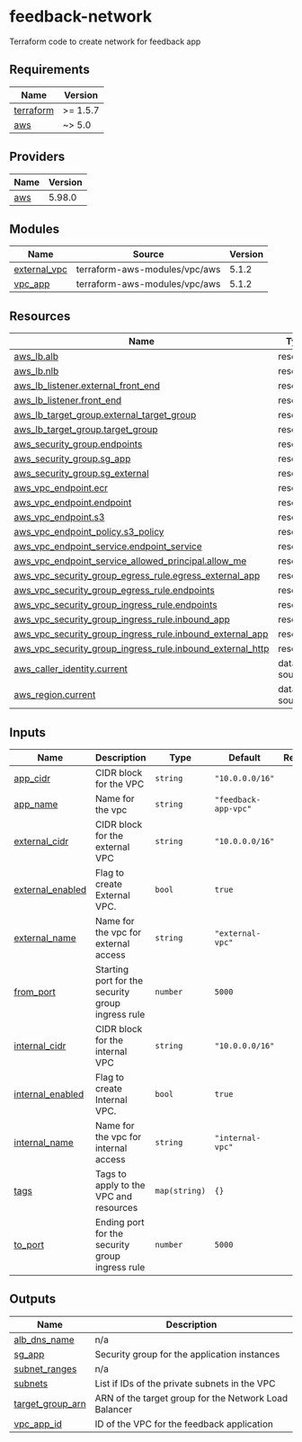 # feedback-network
Terraform code to create network for feedback app
## Requirements

| Name | Version |
|------|---------|
| <a name="requirement_terraform"></a> [terraform](#requirement\_terraform) | >= 1.5.7 |
| <a name="requirement_aws"></a> [aws](#requirement\_aws) | ~> 5.0 |

## Providers

| Name | Version |
|------|---------|
| <a name="provider_aws"></a> [aws](#provider\_aws) | 5.98.0 |

## Modules

| Name | Source | Version |
|------|--------|---------|
| <a name="module_external_vpc"></a> [external\_vpc](#module\_external\_vpc) | terraform-aws-modules/vpc/aws | 5.1.2 |
| <a name="module_vpc_app"></a> [vpc\_app](#module\_vpc\_app) | terraform-aws-modules/vpc/aws | 5.1.2 |

## Resources

| Name | Type |
|------|------|
| [aws_lb.alb](https://registry.terraform.io/providers/hashicorp/aws/latest/docs/resources/lb) | resource |
| [aws_lb.nlb](https://registry.terraform.io/providers/hashicorp/aws/latest/docs/resources/lb) | resource |
| [aws_lb_listener.external_front_end](https://registry.terraform.io/providers/hashicorp/aws/latest/docs/resources/lb_listener) | resource |
| [aws_lb_listener.front_end](https://registry.terraform.io/providers/hashicorp/aws/latest/docs/resources/lb_listener) | resource |
| [aws_lb_target_group.external_target_group](https://registry.terraform.io/providers/hashicorp/aws/latest/docs/resources/lb_target_group) | resource |
| [aws_lb_target_group.target_group](https://registry.terraform.io/providers/hashicorp/aws/latest/docs/resources/lb_target_group) | resource |
| [aws_security_group.endpoints](https://registry.terraform.io/providers/hashicorp/aws/latest/docs/resources/security_group) | resource |
| [aws_security_group.sg_app](https://registry.terraform.io/providers/hashicorp/aws/latest/docs/resources/security_group) | resource |
| [aws_security_group.sg_external](https://registry.terraform.io/providers/hashicorp/aws/latest/docs/resources/security_group) | resource |
| [aws_vpc_endpoint.ecr](https://registry.terraform.io/providers/hashicorp/aws/latest/docs/resources/vpc_endpoint) | resource |
| [aws_vpc_endpoint.endpoint](https://registry.terraform.io/providers/hashicorp/aws/latest/docs/resources/vpc_endpoint) | resource |
| [aws_vpc_endpoint.s3](https://registry.terraform.io/providers/hashicorp/aws/latest/docs/resources/vpc_endpoint) | resource |
| [aws_vpc_endpoint_policy.s3_policy](https://registry.terraform.io/providers/hashicorp/aws/latest/docs/resources/vpc_endpoint_policy) | resource |
| [aws_vpc_endpoint_service.endpoint_service](https://registry.terraform.io/providers/hashicorp/aws/latest/docs/resources/vpc_endpoint_service) | resource |
| [aws_vpc_endpoint_service_allowed_principal.allow_me](https://registry.terraform.io/providers/hashicorp/aws/latest/docs/resources/vpc_endpoint_service_allowed_principal) | resource |
| [aws_vpc_security_group_egress_rule.egress_external_app](https://registry.terraform.io/providers/hashicorp/aws/latest/docs/resources/vpc_security_group_egress_rule) | resource |
| [aws_vpc_security_group_egress_rule.endpoints](https://registry.terraform.io/providers/hashicorp/aws/latest/docs/resources/vpc_security_group_egress_rule) | resource |
| [aws_vpc_security_group_ingress_rule.endpoints](https://registry.terraform.io/providers/hashicorp/aws/latest/docs/resources/vpc_security_group_ingress_rule) | resource |
| [aws_vpc_security_group_ingress_rule.inbound_app](https://registry.terraform.io/providers/hashicorp/aws/latest/docs/resources/vpc_security_group_ingress_rule) | resource |
| [aws_vpc_security_group_ingress_rule.inbound_external_app](https://registry.terraform.io/providers/hashicorp/aws/latest/docs/resources/vpc_security_group_ingress_rule) | resource |
| [aws_vpc_security_group_ingress_rule.inbound_external_http](https://registry.terraform.io/providers/hashicorp/aws/latest/docs/resources/vpc_security_group_ingress_rule) | resource |
| [aws_caller_identity.current](https://registry.terraform.io/providers/hashicorp/aws/latest/docs/data-sources/caller_identity) | data source |
| [aws_region.current](https://registry.terraform.io/providers/hashicorp/aws/latest/docs/data-sources/region) | data source |

## Inputs

| Name | Description | Type | Default | Required |
|------|-------------|------|---------|:--------:|
| <a name="input_app_cidr"></a> [app\_cidr](#input\_app\_cidr) | CIDR block for the VPC | `string` | `"10.0.0.0/16"` | no |
| <a name="input_app_name"></a> [app\_name](#input\_app\_name) | Name for the vpc | `string` | `"feedback-app-vpc"` | no |
| <a name="input_external_cidr"></a> [external\_cidr](#input\_external\_cidr) | CIDR block for the external VPC | `string` | `"10.0.0.0/16"` | no |
| <a name="input_external_enabled"></a> [external\_enabled](#input\_external\_enabled) | Flag to create External VPC. | `bool` | `true` | no |
| <a name="input_external_name"></a> [external\_name](#input\_external\_name) | Name for the vpc for external access | `string` | `"external-vpc"` | no |
| <a name="input_from_port"></a> [from\_port](#input\_from\_port) | Starting port for the security group ingress rule | `number` | `5000` | no |
| <a name="input_internal_cidr"></a> [internal\_cidr](#input\_internal\_cidr) | CIDR block for the internal VPC | `string` | `"10.0.0.0/16"` | no |
| <a name="input_internal_enabled"></a> [internal\_enabled](#input\_internal\_enabled) | Flag to create Internal VPC. | `bool` | `true` | no |
| <a name="input_internal_name"></a> [internal\_name](#input\_internal\_name) | Name for the vpc for internal access | `string` | `"internal-vpc"` | no |
| <a name="input_tags"></a> [tags](#input\_tags) | Tags to apply to the VPC and resources | `map(string)` | `{}` | no |
| <a name="input_to_port"></a> [to\_port](#input\_to\_port) | Ending port for the security group ingress rule | `number` | `5000` | no |

## Outputs

| Name | Description |
|------|-------------|
| <a name="output_alb_dns_name"></a> [alb\_dns\_name](#output\_alb\_dns\_name) | n/a |
| <a name="output_sg_app"></a> [sg\_app](#output\_sg\_app) | Security group for the application instances |
| <a name="output_subnet_ranges"></a> [subnet\_ranges](#output\_subnet\_ranges) | n/a |
| <a name="output_subnets"></a> [subnets](#output\_subnets) | List if IDs of the private subnets in the VPC |
| <a name="output_target_group_arn"></a> [target\_group\_arn](#output\_target\_group\_arn) | ARN of the target group for the Network Load Balancer |
| <a name="output_vpc_app_id"></a> [vpc\_app\_id](#output\_vpc\_app\_id) | ID of the VPC for the feedback application |
